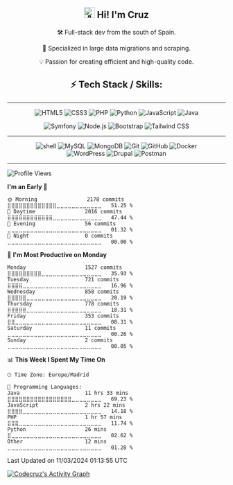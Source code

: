 <h2 align="center">
  <picture>
  <source srcset="https://fonts.gstatic.com/s/e/notoemoji/latest/1f44b/512.webp" type="image/webp">
  <img src="https://fonts.gstatic.com/s/e/notoemoji/latest/1f44b/512.gif" alt="👋" width="25" height="25">
</picture> Hi! I'm Cruz
</h2>

<p align="center">
  🛠️ Full-stack dev from the south of Spain.
</p>
<p align="center">
📃 Specialized in large data migrations and scraping.
</p>
<p align="center">
💡 Passion for creating efficient and high-quality code.
</p>


<h2 align="center">

⚡ Tech Stack / Skills:

</h2>

---

<div align="center">

  
![HTML5](https://img.shields.io/badge/HTML5-f76537?style=for-the-badge&logo=HTML5&logoColor=f76537&labelColor=101010)
![CSS3](https://img.shields.io/badge/CSS3-2396f3?style=for-the-badge&logo=CSS3&logoColor=2396f3&labelColor=101010)
![PHP](https://img.shields.io/badge/PHP-777BB4?style=for-the-badge&logo=php&logoColor=777BB4&labelColor=101010)
![Python](https://img.shields.io/badge/Python-37668e?style=for-the-badge&logo=python&logoColor=f7df1e&labelColor=101010)
![JavaScript](https://img.shields.io/badge/javascript-f7df1e?style=for-the-badge&logo=javascript&logoColor=f7df1e&labelColor=101010)
![Java](https://img.shields.io/badge/Java-ed1c24?style=for-the-badge&logo=oracle&logoColor=ed1c24&labelColor=101010)



</div>

<div align="center">

![Symfony](https://img.shields.io/badge/Symfony-0077b5?style=for-the-badge&logo=symfony&logoColor=white&labelColor=101010)
![Node.js](https://img.shields.io/badge/node.js-339933?style=for-the-badge&logo=node.js&logoColor=339933&labelColor=101010)
![Bootstrap](https://img.shields.io/badge/Bootstrap-563d7c?style=for-the-badge&logo=bootstrap&logoColor=563d7c&labelColor=101010)
![Tailwind CSS](https://img.shields.io/badge/Tailwind%20CSS-20b8c9?style=for-the-badge&logo=tailwind-css&logoColor=20b8c9&labelColor=101010)


</div>

---

<div align="center">
  
![shell](https://img.shields.io/badge/shell-323330?style=for-the-badge&logo=shell&logoColor=white&labelColor=101010) 
![MySQL](https://img.shields.io/badge/MySQL-00758F?style=for-the-badge&logo=mysql&logoColor=00758F&labelColor=101010) 
![MongoDB](https://img.shields.io/badge/MongoDB-4EA94B?style=for-the-badge&logo=mongodb&logoColor=4EA94B&labelColor=101010) 
![Git](https://img.shields.io/badge/Git-F05033?style=for-the-badge&logo=git&logoColor=F05033&labelColor=101010) 
![GitHub](https://img.shields.io/badge/GitHub-181717?style=for-the-badge&logo=github&logoColor=white&labelColor=101010) 
![Docker](https://img.shields.io/badge/Docker-2496ED?style=for-the-badge&logo=docker&logoColor=2496ED&labelColor=101010)  
![WordPress](https://img.shields.io/badge/WordPress-21759B?style=for-the-badge&logo=wordpress&logoColor=21759B&labelColor=101010) 
![Drupal](https://img.shields.io/badge/Drupal-0678BE?style=for-the-badge&logo=drupal&logoColor=0678BE&labelColor=101010) 
![Postman](https://img.shields.io/badge/Postman-FF6C37?style=for-the-badge&logo=postman&logoColor=FF6C37&labelColor=101010) 


</div>

---

<!--START_SECTION:waka-->
![Profile Views](http://img.shields.io/badge/Profile%20Views-112-blue)

**I'm an Early 🐤** 

```text
🌞 Morning                2178 commits        ⣿⣿⣿⣿⣿⣿⣿⣿⣿⣿⣿⣿⣿⣀⣀⣀⣀⣀⣀⣀⣀⣀⣀⣀⣀   51.25 % 
🌆 Daytime                2016 commits        ⣿⣿⣿⣿⣿⣿⣿⣿⣿⣿⣿⣿⣀⣀⣀⣀⣀⣀⣀⣀⣀⣀⣀⣀⣀   47.44 % 
🌃 Evening                56 commits          ⣀⣀⣀⣀⣀⣀⣀⣀⣀⣀⣀⣀⣀⣀⣀⣀⣀⣀⣀⣀⣀⣀⣀⣀⣀   01.32 % 
🌙 Night                  0 commits           ⣀⣀⣀⣀⣀⣀⣀⣀⣀⣀⣀⣀⣀⣀⣀⣀⣀⣀⣀⣀⣀⣀⣀⣀⣀   00.00 % 
```
📅 **I'm Most Productive on Monday** 

```text
Monday                   1527 commits        ⣿⣿⣿⣿⣿⣿⣿⣿⣿⣀⣀⣀⣀⣀⣀⣀⣀⣀⣀⣀⣀⣀⣀⣀⣀   35.93 % 
Tuesday                  721 commits         ⣿⣿⣿⣿⣀⣀⣀⣀⣀⣀⣀⣀⣀⣀⣀⣀⣀⣀⣀⣀⣀⣀⣀⣀⣀   16.96 % 
Wednesday                858 commits         ⣿⣿⣿⣿⣿⣀⣀⣀⣀⣀⣀⣀⣀⣀⣀⣀⣀⣀⣀⣀⣀⣀⣀⣀⣀   20.19 % 
Thursday                 778 commits         ⣿⣿⣿⣿⣿⣀⣀⣀⣀⣀⣀⣀⣀⣀⣀⣀⣀⣀⣀⣀⣀⣀⣀⣀⣀   18.31 % 
Friday                   353 commits         ⣿⣿⣀⣀⣀⣀⣀⣀⣀⣀⣀⣀⣀⣀⣀⣀⣀⣀⣀⣀⣀⣀⣀⣀⣀   08.31 % 
Saturday                 11 commits          ⣀⣀⣀⣀⣀⣀⣀⣀⣀⣀⣀⣀⣀⣀⣀⣀⣀⣀⣀⣀⣀⣀⣀⣀⣀   00.26 % 
Sunday                   2 commits           ⣀⣀⣀⣀⣀⣀⣀⣀⣀⣀⣀⣀⣀⣀⣀⣀⣀⣀⣀⣀⣀⣀⣀⣀⣀   00.05 % 
```


📊 **This Week I Spent My Time On** 

```text
🕑︎ Time Zone: Europe/Madrid

💬 Programming Languages: 
Java                     11 hrs 33 mins      ⣿⣿⣿⣿⣿⣿⣿⣿⣿⣿⣿⣿⣿⣿⣿⣿⣿⣀⣀⣀⣀⣀⣀⣀⣀   69.23 % 
JavaScript               2 hrs 22 mins       ⣿⣿⣿⣿⣀⣀⣀⣀⣀⣀⣀⣀⣀⣀⣀⣀⣀⣀⣀⣀⣀⣀⣀⣀⣀   14.18 % 
PHP                      1 hr 57 mins        ⣿⣿⣿⣀⣀⣀⣀⣀⣀⣀⣀⣀⣀⣀⣀⣀⣀⣀⣀⣀⣀⣀⣀⣀⣀   11.74 % 
Python                   26 mins             ⣿⣀⣀⣀⣀⣀⣀⣀⣀⣀⣀⣀⣀⣀⣀⣀⣀⣀⣀⣀⣀⣀⣀⣀⣀   02.62 % 
Other                    12 mins             ⣀⣀⣀⣀⣀⣀⣀⣀⣀⣀⣀⣀⣀⣀⣀⣀⣀⣀⣀⣀⣀⣀⣀⣀⣀   01.28 % 
```


 Last Updated on 11/03/2024 01:13:55 UTC
<!--END_SECTION:waka-->


<!-- https://github.com/ashutosh00710/github-readme-activity-graph -->
  <a href="https://github.com/ashutosh00710/github-readme-activity-graph"><img alt="Codecruz's Activity Graph" src="https://github-readme-activity-graph.vercel.app/graph/?username=codecruz&bg_color=1F222E&color=F8D866&line=175F83&point=FFFFFF&hide_border=false" /></a>

